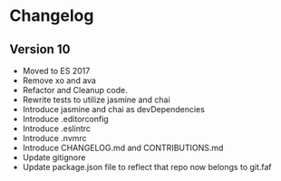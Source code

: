 # Changelog

## Version 10

- Moved to ES 2017
- Remove xo and ava
- Refactor and Cleanup code.
- Rewrite tests to utilize jasmine and chai
- Introduce jasmine and chai as devDependencies
- Introduce .editorconfig
- Introduce .eslintrc
- Introduce .nvmrc
- Introduce CHANGELOG.md and CONTRIBUTIONS.md
- Update gitignore
- Update package.json file to reflect that repo now belongs to git.faf
